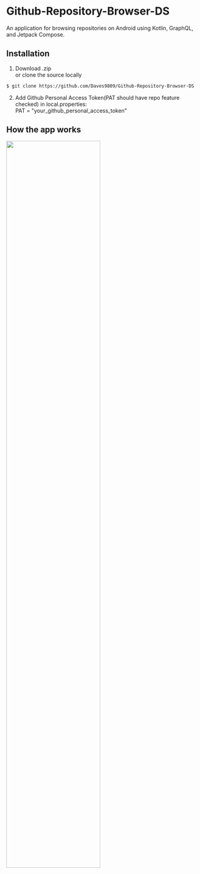 # Github-Repository-Browser-DS
An application for browsing repositories on Android using Kotlin, GraphQL, and Jetpack Compose.

## Installation
1. Download .zip  
   or clone the source locally
```sh
$ git clone https://github.com/Daves9809/Github-Repository-Browser-DS
```
2. Add Github Personal Access Token(PAT should have repo feature checked) in local.properties:  
PAT = "your_github_personal_access_token" 

##  How the app works
<img src="./gifs/app_behavior" width="70%" height="70%">
